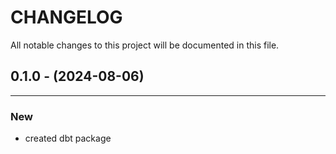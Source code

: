 # CHANGELOG

All notable changes to this project will be documented in this file.


## 0.1.0 - (2024-08-06)
---

### New
* created dbt package
